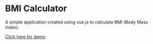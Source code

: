 # BMI Calculator

A simple application created using vue.js to calculate BMI (Body Mass Index).

[Click here for demo](https://jovial-leavitt-feeb62.netlify.com/)